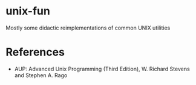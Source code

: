 # unix-fun
Mostly some didactic reimplementations of common UNIX utilities

# References
 * AUP: Advanced Unix Programming (Third Edition), W. Richard Stevens and Stephen A. Rago

